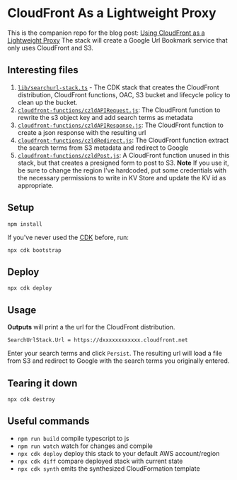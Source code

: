 # CloudFront As a Lightweight Proxy

This is the companion repo for the blog post: [Using CloudFront as a Lightweight Proxy](https://speedrun.nobackspacecrew.com/blog/2024/05/22/using-cloudfront-as-a-lightweight-proxy.html) The stack will create a Google Url Bookmark service that only uses CloudFront and S3.

## Interesting files

1. [`lib/searchurl-stack.ts`](lib/searchurl-stack.ts) - The CDK stack that creates the CloudFront distribution, CloudFront functions, OAC, S3 bucket and lifecycle policy to clean up the bucket.
1. [`cloudfront-functions/czldAPIRequest.js`](cloudfront-functions/czldAPIRequest.js): The CloudFront function to rewrite the s3 object key and add search terms as metadata
1. [`cloudfront-functions/czldAPIResponse.js`](cloudfront-functions/czldAPIResponse.js): The CloudFront function to create a json response with the resulting url
1. [`cloudfront-functions/czldRedirect.js`](cloudfront-functions/czldRedirect.js): The CloudFront function extract the search terms from S3 metadata and redirect to Google
1. [`cloudfront-functions/czldPost.js`](cloudfront-functions/czldPost.js): A CloudFront function unused in this stack, but that creates a presigned form to post to S3. **Note** If you use it, be sure to change the region I've hardcoded, put some credentials with the necessary permissions to write in KV Store and update the KV id as appropriate.

## Setup

```
npm install
```

If you've never used the [CDK](https://aws.amazon.com/cdk/) before, run:

```
npx cdk bootstrap
```

## Deploy

```
npx cdk deploy
```

## Usage

**Outputs** will print a the url for the CloudFront distribution.

```
SearchUrlStack.Url = https://dxxxxxxxxxxxx.cloudfront.net
```

Enter your search terms and click `Persist`. The resulting url will load a file from S3 and redirect to Google with the search terms you originally entered.

## Tearing it down

```
npx cdk destroy
```

## Useful commands

- `npm run build` compile typescript to js
- `npm run watch` watch for changes and compile
- `npx cdk deploy` deploy this stack to your default AWS account/region
- `npx cdk diff` compare deployed stack with current state
- `npx cdk synth` emits the synthesized CloudFormation template
